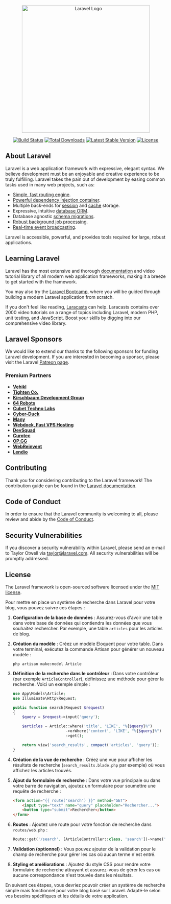 <p align="center"><a href="https://laravel.com" target="_blank"><img src="https://raw.githubusercontent.com/laravel/art/master/logo-lockup/5%20SVG/2%20CMYK/1%20Full%20Color/laravel-logolockup-cmyk-red.svg" width="400" alt="Laravel Logo"></a></p>

<p align="center">
<a href="https://github.com/laravel/framework/actions"><img src="https://github.com/laravel/framework/workflows/tests/badge.svg" alt="Build Status"></a>
<a href="https://packagist.org/packages/laravel/framework"><img src="https://img.shields.io/packagist/dt/laravel/framework" alt="Total Downloads"></a>
<a href="https://packagist.org/packages/laravel/framework"><img src="https://img.shields.io/packagist/v/laravel/framework" alt="Latest Stable Version"></a>
<a href="https://packagist.org/packages/laravel/framework"><img src="https://img.shields.io/packagist/l/laravel/framework" alt="License"></a>
</p>

## About Laravel

Laravel is a web application framework with expressive, elegant syntax. We believe development must be an enjoyable and creative experience to be truly fulfilling. Laravel takes the pain out of development by easing common tasks used in many web projects, such as:

- [Simple, fast routing engine](https://laravel.com/docs/routing).
- [Powerful dependency injection container](https://laravel.com/docs/container).
- Multiple back-ends for [session](https://laravel.com/docs/session) and [cache](https://laravel.com/docs/cache) storage.
- Expressive, intuitive [database ORM](https://laravel.com/docs/eloquent).
- Database agnostic [schema migrations](https://laravel.com/docs/migrations).
- [Robust background job processing](https://laravel.com/docs/queues).
- [Real-time event broadcasting](https://laravel.com/docs/broadcasting).

Laravel is accessible, powerful, and provides tools required for large, robust applications.

## Learning Laravel

Laravel has the most extensive and thorough [documentation](https://laravel.com/docs) and video tutorial library of all modern web application frameworks, making it a breeze to get started with the framework.

You may also try the [Laravel Bootcamp](https://bootcamp.laravel.com), where you will be guided through building a modern Laravel application from scratch.

If you don't feel like reading, [Laracasts](https://laracasts.com) can help. Laracasts contains over 2000 video tutorials on a range of topics including Laravel, modern PHP, unit testing, and JavaScript. Boost your skills by digging into our comprehensive video library.

## Laravel Sponsors

We would like to extend our thanks to the following sponsors for funding Laravel development. If you are interested in becoming a sponsor, please visit the Laravel [Patreon page](https://patreon.com/taylorotwell).

### Premium Partners

- **[Vehikl](https://vehikl.com/)**
- **[Tighten Co.](https://tighten.co)**
- **[Kirschbaum Development Group](https://kirschbaumdevelopment.com)**
- **[64 Robots](https://64robots.com)**
- **[Cubet Techno Labs](https://cubettech.com)**
- **[Cyber-Duck](https://cyber-duck.co.uk)**
- **[Many](https://www.many.co.uk)**
- **[Webdock, Fast VPS Hosting](https://www.webdock.io/en)**
- **[DevSquad](https://devsquad.com)**
- **[Curotec](https://www.curotec.com/services/technologies/laravel/)**
- **[OP.GG](https://op.gg)**
- **[WebReinvent](https://webreinvent.com/?utm_source=laravel&utm_medium=github&utm_campaign=patreon-sponsors)**
- **[Lendio](https://lendio.com)**

## Contributing

Thank you for considering contributing to the Laravel framework! The contribution guide can be found in the [Laravel documentation](https://laravel.com/docs/contributions).

## Code of Conduct

In order to ensure that the Laravel community is welcoming to all, please review and abide by the [Code of Conduct](https://laravel.com/docs/contributions#code-of-conduct).

## Security Vulnerabilities

If you discover a security vulnerability within Laravel, please send an e-mail to Taylor Otwell via [taylor@laravel.com](mailto:taylor@laravel.com). All security vulnerabilities will be promptly addressed.

## License

The Laravel framework is open-sourced software licensed under the [MIT license](https://opensource.org/licenses/MIT).

Pour mettre en place un système de recherche dans Laravel pour votre blog, vous pouvez suivre ces étapes :

1. **Configuration de la base de données** :
   Assurez-vous d'avoir une table dans votre base de données qui contiendra les données que vous souhaitez rechercher. Par exemple, une table `articles` pour les articles de blog.

2. **Création du modèle** :
   Créez un modèle Eloquent pour votre table. Dans votre terminal, exécutez la commande Artisan pour générer un nouveau modèle :
   ```
   php artisan make:model Article
   ```

3. **Définition de la recherche dans le contrôleur** :
   Dans votre contrôleur (par exemple `ArticleController`), définissez une méthode pour gérer la recherche. Voici un exemple simple :

   ```php
   use App\Models\Article;
   use Illuminate\Http\Request;

   public function search(Request $request)
   {
       $query = $request->input('query');

       $articles = Article::where('title', 'LIKE', "%{$query}%")
                          ->orWhere('content', 'LIKE', "%{$query}%")
                          ->get();

       return view('search_results', compact('articles', 'query'));
   }
   ```

4. **Création de la vue de recherche** :
   Créez une vue pour afficher les résultats de recherche (`search_results.blade.php` par exemple) où vous affichez les articles trouvés.

5. **Ajout du formulaire de recherche** :
   Dans votre vue principale ou dans votre barre de navigation, ajoutez un formulaire pour soumettre une requête de recherche :
   
   ```html
   <form action="{{ route('search') }}" method="GET">
       <input type="text" name="query" placeholder="Rechercher...">
       <button type="submit">Rechercher</button>
   </form>
   ```

6. **Routes** :
   Ajoutez une route pour votre fonction de recherche dans `routes/web.php` :

   ```php
   Route::get('/search', [ArticleController::class, 'search'])->name('search');
   ```

7. **Validation (optionnel)** :
   Vous pouvez ajouter de la validation pour le champ de recherche pour gérer les cas où aucun terme n'est entré.

8. **Styling et améliorations** :
   Ajoutez du style CSS pour rendre votre formulaire de recherche attrayant et assurez-vous de gérer les cas où aucune correspondance n'est trouvée dans les résultats.

En suivant ces étapes, vous devriez pouvoir créer un système de recherche simple mais fonctionnel pour votre blog basé sur Laravel. Adapté-le selon vos besoins spécifiques et les détails de votre application.
